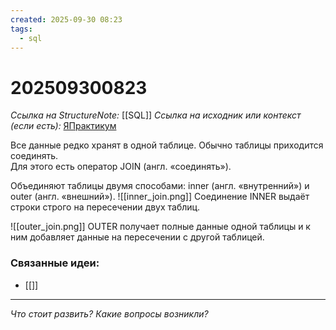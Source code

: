 ```yaml
---
created: 2025-09-30 08:23
tags:
  - sql
---
```

# 202509300823
*Ссылка на StructureNote:* [[SQL]]
*Ссылка на исходник или контекст (если есть):* [ЯПрактикум](https://practicum.yandex.ru/learn/backend-nodejs/courses/a4214ab0-2146-4152-b90e-651bf4c7ca5e/sprints/564244/topics/1b53ba64-4733-4307-b1cd-4bdadedf0af9/lessons/c7280fc1-553f-48ff-8e34-229c164583f9/)

Все данные редко хранят в одной таблице. Обычно таблицы приходится соединять.  
Для этого есть оператор JOIN (англ. «соединять»).

Объединяют таблицы двумя способами: inner (англ. «внутренний») и outer (англ. «внешний»).
![[inner_join.png]]
Соединение INNER выдаёт строки строго на пересечении двух таблиц.

![[outer_join.png]]
OUTER получает полные данные одной таблицы и к ним добавляет данные на пересечении с другой таблицей.
### Связанные идеи:
* [[]]
---

*Что стоит развить? Какие вопросы возникли?*
